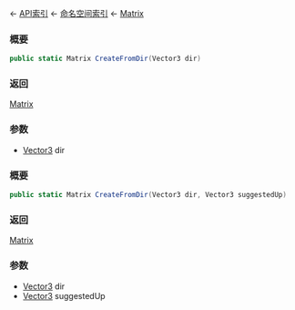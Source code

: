 ← [API索引](Api-Index) ← [命名空间索引](Namespace-Index) ← [Matrix](VRageMath.Matrix)

### 概要

```csharp
public static Matrix CreateFromDir(Vector3 dir)
```

### 返回

[Matrix](VRageMath.Matrix)

### 参数

* [Vector3](VRageMath.Vector3) dir
### 概要

```csharp
public static Matrix CreateFromDir(Vector3 dir, Vector3 suggestedUp)
```

### 返回

[Matrix](VRageMath.Matrix)

### 参数

* [Vector3](VRageMath.Vector3) dir
* [Vector3](VRageMath.Vector3) suggestedUp
